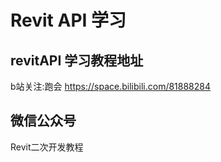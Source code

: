 # Revit API 学习

## revitAPI 学习教程地址

b站关注:跑会
https://space.bilibili.com/81888284

## 微信公众号

Revit二次开发教程
